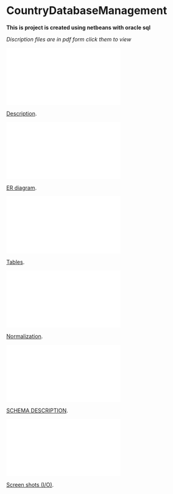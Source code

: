# CountryDatabaseManagement
**This is project is created using netbeans with oracle sql**


*Discription files are in pdf form click them to view*

<object data="ReadMe/1 PROJECT DESCRIPTION_OBSERVERTION.pdf" type="application/pdf" width="700px" height="700px">
    <embed src="ReadMe/1 PROJECT DESCRIPTION_OBSERVERTION.pdf">
        <p><a href="ReadMe/1 PROJECT DESCRIPTION_OBSERVERTION.pdf">Description</a>.</p>
    </embed>
</object>

<object data="ReadMe/2 ER DIAGRAM.pdf" type="application/pdf" width="700px" height="700px">
    <embed src="ReadMe/2 ER DIAGRAM.pdf">
        <p><a href="ReadMe/2 ER DIAGRAM.pdf">ER diagram</a>.</p>
    </embed>
</object>

<object data="ReadMe/3 TABLE.pdf" type="application/pdf" width="700px" height="700px">
    <embed src="ReadMe/3 TABLE.pdf">
        <p><a href="ReadMe/3 TABLE.pdf">Tables</a>.</p>
    </embed>
</object>

<object data="ReadMe/4 NORMALIZATION.pdf
" type="application/pdf" width="700px" height="700px">
    <embed src="ReadMe/4 NORMALIZATION.pdf
">
        <p><a href="ReadMe/4 NORMALIZATION.pdf
">Normalization</a>.</p>
    </embed>
</object>

<object data="ReadMe/5 SCHEMA_DESC.pdf
" type="application/pdf" width="700px" height="700px">
    <embed src="ReadMe/5 SCHEMA_DESC.pdf
">
        <p><a href="ReadMe/5 SCHEMA_DESC.pdf
">SCHEMA DESCRIPTION</a>.</p>
    </embed>
</object>

<object data="ReadMe/6 SCREEN_SHOT.pdf
" type="application/pdf" width="700px" height="700px">
    <embed src="ReadMe/6 SCREEN_SHOT.pdf
">
        <p><a href="ReadMe/6 SCREEN_SHOT.pdf
">Screen shots (I/O)</a>.</p>
    </embed>
</object>
